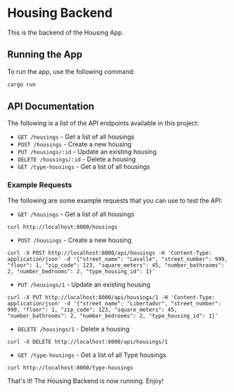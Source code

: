 # Housing Backend

This is the backend of the Housing App.

## Running the App
To run the app, use the following command:

```sh
cargo run
```

## API Documentation

The following is a list of the API endpoints available in this project:

- `GET /housings` - Get a list of all housings
- `POST /housings` - Create a new housing
- `PUT /housings/:id` - Update an existing housing
- `DELETE /housings/:id` - Delete a housing
- `GET /type-housings` - Get a list of all housings

### Example Requests

The following are some example requests that you can use to test the API:

- `GET /housings` - Get a list of all housings

```
curl http://localhost:8000/housings
```

- `POST /housings` - Create a new housing

```
curl -X POST http://localhost:8000/api/housings -H 'Content-Type: application/json' -d '{"street_name": "Lavalle", "street_number": 999, "floor": 1, "zip_code": 123, "square_meters": 45, "number_bathrooms": 2, "number_bedrooms": 2, "type_housing_id": 1}'
```

- `PUT /housings/1` - Update an existing housing

```
curl -X PUT http://localhost:8000/api/housings/1 -H 'Content-Type: application/json' -d '{"street_name": "Libertador", "street_number": 999, "floor": 1, "zip_code": 123, "square_meters": 45, "number_bathrooms": 2, "number_bedrooms": 2, "type_housing_id": 1}'
```

- `DELETE /housings/1` - Delete a housing

```
curl -X DELETE http://localhost:8000/api/housings/1
```

- `GET /type-housings` - Get a list of all Type housings

```
curl http://localhost:8000/type-housings
```

That's it! The Housing Backend is now running. Enjoy!
